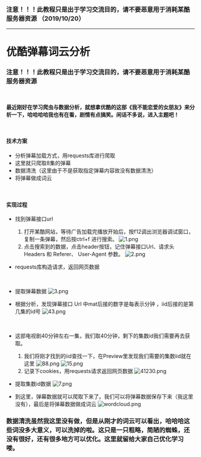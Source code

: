 ### 注意！！！此教程只是出于学习交流目的，请不要恶意用于消耗某酷服务器资源 （2019/10/20）
---
# 优酷弹幕词云分析
### 注意！！！此教程只是出于学习交流目的，请不要恶意用于消耗某酷服务器资源

&nbsp;

**最近刚好在学习爬虫与数据分析，就想拿优酷的这部《我不能恋爱的女朋友》来分析一下，哈哈哈哈我也有在看，剧情有点搞笑。闲话不多说，进入主题吧！**

&nbsp; 
#### 技术方案
* 分析弹幕加载方式，用requests库进行爬取
* 这里就只爬取8集的弹幕
* 数据清洗（这里由于不是获取指定弹幕内容故没有数据清洗）
* 将弹幕做成词云

&nbsp; 
#### 实现过程
* 找到弹幕接口url 

    1. 打开某酷网站，等待广告加载完播放开始后，按f12调出浏览器调试窗口，复制一条弹幕，然后按ctrl+f 进行搜索。
![1.png](https://i.loli.net/2019/10/21/7YJ61khLg3QwqiH.png) &nbsp; 
    2. 点击搜索到的数据，点击header按钮，记住弹幕接口Url、请求头 Headers 和 Referer、 User-Agent 参数。
 ![2.png](https://i.loli.net/2019/10/21/7cjLYSrWyqVKD1t.png)
 &nbsp; 

* requests库构造请求，返回网页数据
  

&nbsp; 
* 提取弹幕数据
    ![3.png](https://i.loli.net/2019/10/21/zqtylcUAS6ndNEu.png)
 &nbsp; 

* 根据分析，发现弹幕接口 Url 中mat后接的数字是每表示分钟 ，iid后接的是第几集的id号
![43.png](https://i.loli.net/2019/10/21/o9VXaOIuA4qvC5w.png)

 &nbsp; 
* 这部电视剧40分钟左右一集，我们取40分钟，剩下的集数id我们需要再去获取。
    1. 我们将刚才找到的iid查找一下，在Preview里发现我们需要的集数iid就在这里
    ![88.png](https://i.loli.net/2019/10/21/RvBxYS65ioTpuFJ.png)
    ![15.png](https://i.loli.net/2019/10/21/BDbcvPNIqluftOM.png)
     &nbsp; 
    2. 记录下cookies，用requests请求返回网页数据
    ![41230.png](https://i.loli.net/2019/10/21/8dbhCQBL3lfqWIF.png)
     &nbsp; 
    
* 提取集数id数据
![7.png](https://i.loli.net/2019/10/21/pOCm8c57LbyXktS.png)
 &nbsp; 

* 到这里，弹幕数据就可以爬取下来了。我们可以将弹幕数据保存下来（我这里没有），最后是将弹幕数据做成词云
![wordcloud.png](https://i.loli.net/2019/10/21/cCKNvXmdnteEFfM.png)
 &nbsp; 

### 数据清洗虽然我这里没有做，但是从刚才的词云可以看出，哈哈哈这些词没多大意义，可以洗掉的啦。这只是一只粗略，简陋的蜘蛛，还没有很好，还有很多地方可以优化。这里就留给大家自己优化学习喽。

&nbsp; 

